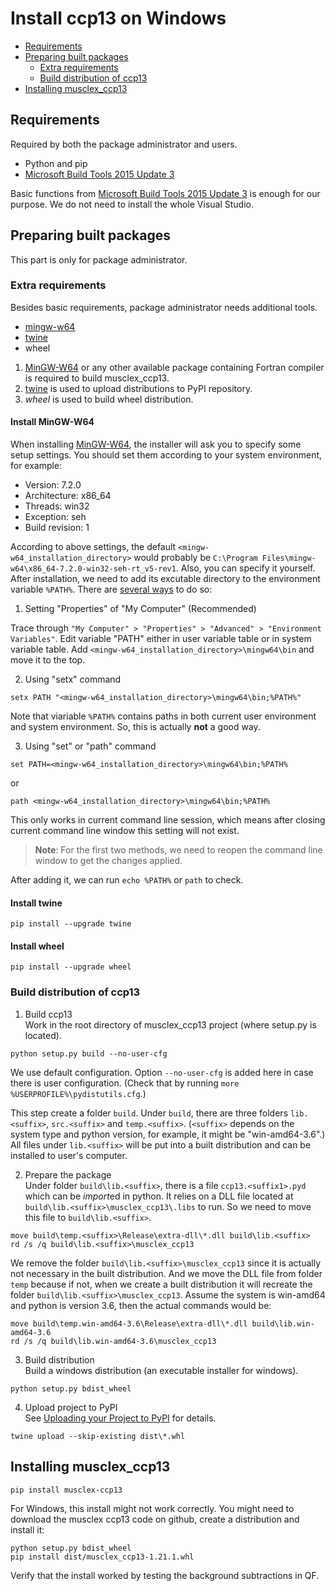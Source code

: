 # Install ccp13 on Windows

- [Requirements](#requirements)
- [Preparing built packages](#preparing-built-packages)
  - [Extra requirements](#extra-requirements)
  - [Build distribution of ccp13](#build-distribution-of-ccp13)
- [Installing musclex_ccp13](#installing-musclex_ccp13)

## Requirements
Required by both the package administrator and users.
- Python and pip
- [Microsoft Build Tools 2015 Update 3][1]

Basic functions from [Microsoft Build Tools 2015 Update 3][1] is enough for our
purpose. We do not need to install the whole Visual Studio.

## Preparing built packages
This part is only for package administrator.

### Extra requirements
Besides basic requirements, package administrator needs additional tools.
- [mingw-w64][2]
- [twine][3]
- wheel

1. [MinGW-W64][2] or any other available package containing Fortran compiler is
  required to build musclex_ccp13.
2. [twine][3] is used to upload distributions to PyPI repository.
3. *wheel* is used to build wheel distribution.

#### Install MinGW-W64
When installing [MinGW-W64][2], the installer will ask you to specify some setup
settings. You should set them according to your system environment, for example:
- Version: 7.2.0
- Architecture: x86_64
- Threads: win32
- Exception: seh
- Build revision: 1

According to above settings, the default `<mingw-w64_installation_directory>` would
probably be `C:\Program Files\mingw-w64\x86_64-7.2.0-win32-seh-rt_v5-rev1`. Also,
you can specify it yourself.  
After installation, we need to add its excutable directory to the environment variable
`%PATH%`. There are [several ways][4] to do so:
1. Setting "Properties" of "My Computer" (Recommended)

  Trace through `"My Computer" > "Properties" > "Advanced" > "Environment Variables"`.
  Edit variable "PATH" either in user variable table or in system variable table. Add
  `<mingw-w64_installation_directory>\mingw64\bin` and move it to the top.

2. Using "setx" command
```
setx PATH "<mingw-w64_installation_directory>\mingw64\bin;%PATH%"
```
  Note that viariable `%PATH%` contains paths in both current user environment and
  system environment. So, this is actually **not** a good way.

3. Using "set" or "path" command
```
set PATH=<mingw-w64_installation_directory>\mingw64\bin;%PATH%
```
  or
```
path <mingw-w64_installation_directory>\mingw64\bin;%PATH%
```
  This only works in current command line session, which means after closing current
  command line window this setting will not exist.

> **Note**: For the first two methods, we need to reopen the command line window to
  get the changes applied.

After adding it, we can run `echo %PATH%` or `path` to check.

#### Install twine
```
pip install --upgrade twine
```

#### Install wheel
```
pip install --upgrade wheel
```

### Build distribution of ccp13
1. Build ccp13  
  Work in the root directory of musclex_ccp13 project (where setup.py is located).
```
python setup.py build --no-user-cfg
```
  We use default configuration. Option `--no-user-cfg` is added here in case there is
  user configuration. (Check that by running `more %USERPROFILE%\pydistutils.cfg`.)

  This step create a folder `build`. Under `build`, there are three folders
  `lib.<suffix>`, `src.<suffix>` and `temp.<suffix>`. (`<suffix>` depends on the
  system type and python version, for example, it might be "win-amd64-3.6".)
  All files under `lib.<suffix>` will be put into a built distribution and can be
  installed to user's computer.

2. Prepare the package  
  Under folder `build\lib.<suffix>`, there is a file `ccp13.<suffix1>.pyd` which
  can be *import*ed in python. It relies on a DLL file located at 
  `build\lib.<suffix>\musclex_ccp13\.libs` to run. So we need to move this file to
  `build\lib.<suffix>`.
```
move build\temp.<suffix>\Release\extra-dll\*.dll build\lib.<suffix>
rd /s /q build\lib.<suffix>\musclex_ccp13
```
  We remove the folder `build\lib.<suffix>\musclex_ccp13` since it is actually not
  necessary in the built distribution. And we move the DLL file from folder `temp`
  because if not, when we create a built distribution it will recreate the folder
  `build\lib.<suffix>\musclex_ccp13`. Assume the system is win-amd64 and python is
  version 3.6, then the actual commands would be:
```
move build\temp.win-amd64-3.6\Release\extra-dll\*.dll build\lib.win-amd64-3.6
rd /s /q build\lib.win-amd64-3.6\musclex_ccp13
```

3. Build distribution  
  Build a windows distribution (an executable installer for windows).
```
python setup.py bdist_wheel
```

4. Upload project to PyPI  
  See [Uploading your Project to PyPI][5] for details.
```
twine upload --skip-existing dist\*.whl
```

## Installing musclex_ccp13
```
pip install musclex-ccp13
```

For Windows, this install might not work correctly. You might need to download the musclex ccp13 code on github, create a distribution and install it:
```
python setup.py bdist_wheel
pip install dist/musclex_ccp13-1.21.1.whl
```
Verify that the install worked by testing the background subtractions in QF.

[1]: https://www.visualstudio.com/vs/older-downloads/
[2]: http://mingw-w64.org/doku.php/download/mingw-builds
[3]: https://pypi.python.org/pypi/twine
[4]: https://www.computerhope.com/issues/ch000549.htm
[5]: https://packaging.python.org/tutorials/distributing-packages/#uploading-your-project-to-pypi
